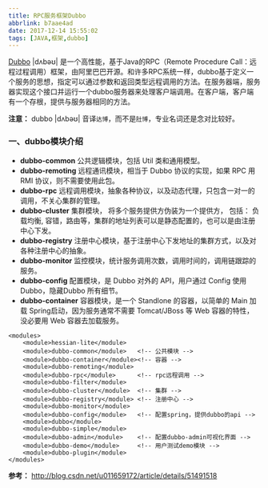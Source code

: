 ```yaml
---
title: RPC服务框架Dubbo
abbrlink: b7aae4ad
date: 2017-12-14 15:55:02
tags: [JAVA,框架,dubbo]
---
```


[Dubbo](http://dubbo.io/) |dʌbəʊ| 是一个高性能，基于Java的RPC（Remote Procedure Call：远程过程调用）框架，由阿里巴巴开源。和许多RPC系统一样，dubbo基于定义一个服务的思想，指定可以通过参数和返回类型远程调用的方法。在服务器端，服务器实现这个接口并运行一个dubbo服务器来处理客户端调用。在客户端，客户端有一个存根，提供与服务器相同的方法。
<!-- more -->
**注意：**
dubbo |dʌbəʊ| 音译`达博`，而不是`肚博`，专业名词还是念对比较好。

### 一、dubbo模块介绍
- **dubbo-common** 公共逻辑模块，包括 Util 类和通用模型。
- **dubbo-remoting** 远程通讯模块，相当于 Dubbo 协议的实现，如果 RPC 用 RMI 协议，则不需要使用此包。
- **dubbo-rpc** 远程调用模块，抽象各种协议，以及动态代理，只包含一对一的调用，不关心集群的管理。
- **dubbo-cluster** 集群模块， 将多个服务提供方伪装为一个提供方， 包括： 负载均衡, 容错，路由等，集群的地址列表可以是静态配置的，也可以是由注册中心下发。
- **dubbo-registry** 注册中心模块，基于注册中心下发地址的集群方式，以及对各种注册中心的抽象。
- **dubbo-monitor** 监控模块，统计服务调用次数，调用时间的，调用链跟踪的服务。
- **dubbo-config** 配置模块，是 Dubbo 对外的 API，用户通过 Config 使用 Dubbo，隐藏Dubbo 所有细节。
- **dubbo-container** 容器模块，是一个 Standlone 的容器，以简单的 Main 加载 Spring启动，因为服务通常不需要 Tomcat/JBoss 等 Web 容器的特性，没必要用 Web 容器去加载服务。

```
<modules>
    <module>hessian-lite</module>
    <module>dubbo-common</module>   <!-- 公共模块 -->
    <module>dubbo-container</module><!-- 容器 -->
    <module>dubbo-remoting</module>
    <module>dubbo-rpc</module>      <!-- rpc远程调用 -->
    <module>dubbo-filter</module>
    <module>dubbo-cluster</module>  <!-- 集群 -->
    <module>dubbo-registry</module> <!-- 注册中心 -->
    <module>dubbo-monitor</module>
    <module>dubbo-config</module>   <!-- 配置spring，提供dubbo的api -->
    <module>dubbo</module>
    <module>dubbo-simple</module>
    <module>dubbo-admin</module>    <!-- 配置dubbo-admin可视化界面 -->
    <module>dubbo-demo</module>     <!-- 用户测试demo模块 -->
    <module>dubbo-plugin</module>
</modules>
```

**参考：**
http://blog.csdn.net/u011659172/article/details/51491518